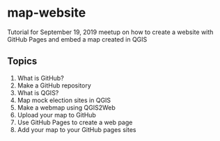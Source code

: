 # map-website
Tutorial for September 19, 2019 meetup on how to create a website with GitHub Pages and embed a map created in QGIS

## Topics
1. What is GitHub?
2. Make a GitHub repository
3. What is QGIS?
4. Map mock election sites in QGIS
5. Make a webmap using QGIS2Web
6. Upload your map to GitHub
7. Use GitHub Pages to create a web page
8. Add your map to your GitHub pages sites
